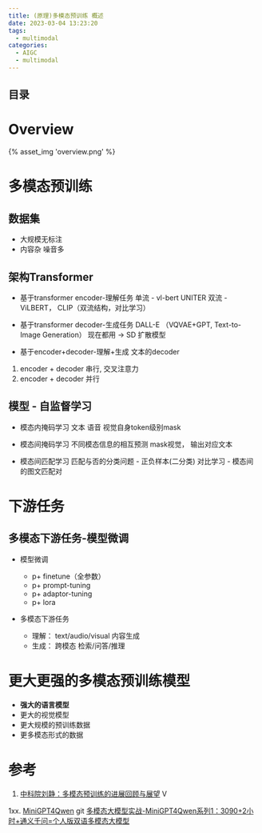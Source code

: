 ```yaml
---
title: (原理)多模态预训练 概述
date: 2023-03-04 13:23:20
tags:
  - multimodal
categories:
  - AIGC  
  - multimodal
---
```


<p></p>
<!-- more -->



## 目录
<!-- toc -->

# Overview
{% asset_img  'overview.png' %}


# 多模态预训练
##  数据集
+ 大规模无标注
+ 内容杂  噪音多

## 架构Transformer
+ 基于transformer encoder-理解任务
单流 - vl-bert  UNITER
双流 - ViLBERT， CLIP（双流结构，对比学习）

+  基于transformer decoder-生成任务
DALL-E  （VQVAE+GPT,  Text-to-Image Generation）
现在都用 → SD 扩散模型

+  基于encoder+decoder-理解+生成
文本的decoder
1. encoder + decoder 串行,  交叉注意力
2. encoder + decoder 并行

## 模型 - 自监督学习

+ 模态内掩码学习
文本 语音 视觉自身token级别mask

+ 模态间掩码学习
不同模态信息的相互预测
mask视觉， 输出对应文本

+ 模态间匹配学习
匹配与否的分类问题 - 正负样本(二分类)
对比学习 - 模态间的图文匹配对

# 下游任务
## 多模态下游任务-模型微调

+ 模型微调
  - p+ finetune（全参数）
  - p+ prompt-tuning
  - p+ adaptor-tuning
  - p+ lora

+ 多模态下游任务
  + 理解： text/audio/visual 内容生成
  + 生成： 跨模态 检索/问答/推理


# 更大更强的多模态预训练模型
+ **强大的语言模型**
+ 更大的视觉模型
+ 更大规模的预训练数据
+ 更多模态形式的数据

# 参考
1. [中科院刘静：多模态预训练的进展回顾与展望](https://www.bilibili.com/video/BV13P411q7tH/)  V

1xx. [MiniGPT4Qwen](https://github.com/Coobiw/MiniGPT4Qwen) git
[多模态大模型实战-MiniGPT4Qwen系列1：3090+2小时+通义千问=个人版双语多模态大模型](https://zhuanlan.zhihu.com/p/664612306)
